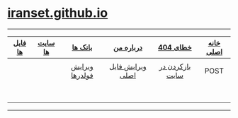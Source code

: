#  [iranset.github.io](https://iranset.github.io)

___
| [فایل ها]()  |  [سایت ها]()  |   [بانک ها]()  |   [درباره من]()  |[خطای 404](https://github.com/iranset/iranset.github.io/blob/main/404.html)  | [خانه اصلی](https://github.com/iranset/iranset.github.io/blob/main/index.html)  |
|:----------:|:-----------:|:-------------:|:-------------:|:---------------------------------------------------------------------------:|:----------------------------------------------------------------------------:|
|            |             |               |               |                                                                             |                                                                              |
| []()   | []()  |[ویرایش فولدرها]() | [ویرایش فایل اصلی]() | [بازکردن در سایت]()| POST |
|  |  |  |   |   |  |
|  |  |  |   |   |  |
|  |  |  |   |   |  |
|  |  |  |   |   |  |  
|  |  |  |   |   |  |  
|  |  |  |   |   |  |  
|  |  |  |   |   |  |
|  |  |  |   |   |  |

___
